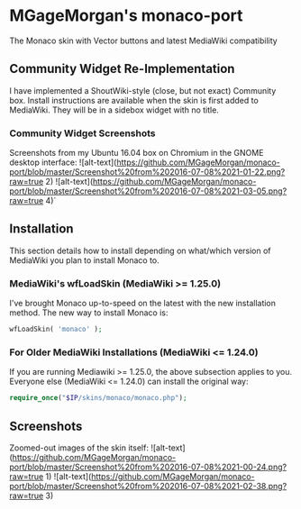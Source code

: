 #  MGageMorgan's monaco-port
The Monaco skin with Vector buttons and latest MediaWiki compatibility

## Community Widget Re-Implementation
I have implemented a ShoutWiki-style (close, but not exact) Community box. Install instructions are available when the skin is first added to MediaWiki. They will be in a sidebox widget with no title.

### Community Widget Screenshots
Screenshots from my Ubuntu 16.04 box on Chromium in the GNOME desktop interface:
![alt-text](https://github.com/MGageMorgan/monaco-port/blob/master/Screenshot%20from%202016-07-08%2021-01-22.png?raw=true 2)
![alt-text](https://github.com/MGageMorgan/monaco-port/blob/master/Screenshot%20from%202016-07-08%2021-03-05.png?raw=true 4)`

## Installation
This section details how to install depending on what/which version of MediaWiki you plan to install Monaco to.

### MediaWiki's wfLoadSkin (MediaWiki >= 1.25.0)
I've brought Monaco up-to-speed on the latest with the new installation method. The new way to install Monaco is:

```php
wfLoadSkin( 'monaco' );
```

### For Older MediaWiki Installations (MediaWiki <= 1.24.0)
If you are running Mediawiki >= 1.25.0, the above subsection applies to you. Everyone else (MediaWiki <= 1.24.0) can install the original way:

```php
require_once("$IP/skins/monaco/monaco.php");
```
## Screenshots
Zoomed-out images of the skin itself:
![alt-text](https://github.com/MGageMorgan/monaco-port/blob/master/Screenshot%20from%202016-07-08%2021-00-24.png?raw=true 1)
![alt-text](https://github.com/MGageMorgan/monaco-port/blob/master/Screenshot%20from%202016-07-08%2021-02-38.png?raw=true 3)



